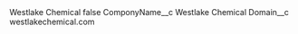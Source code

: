 <?xml version="1.0" encoding="UTF-8"?>
<CustomMetadata xmlns="http://soap.sforce.com/2006/04/metadata" xmlns:xsi="http://www.w3.org/2001/XMLSchema-instance" xmlns:xsd="http://www.w3.org/2001/XMLSchema">
    <label>Westlake Chemical</label>
    <protected>false</protected>
    <values>
        <field>ComponyName__c</field>
        <value xsi:type="xsd:string">Westlake Chemical</value>
    </values>
    <values>
        <field>Domain__c</field>
        <value xsi:type="xsd:string">westlakechemical.com</value>
    </values>
</CustomMetadata>
